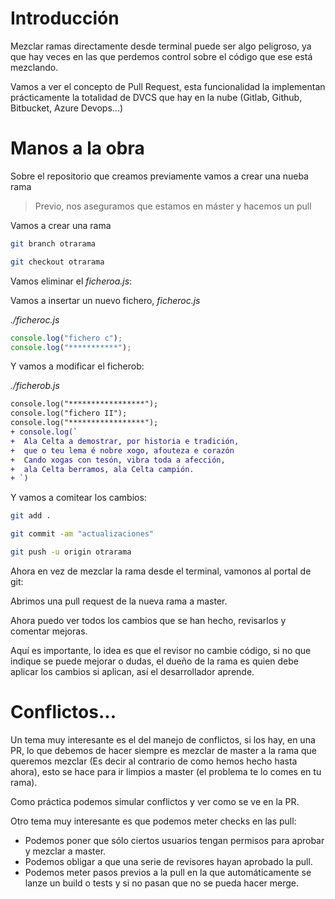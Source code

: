 # Introducción

Mezclar ramas directamente desde terminal puede ser algo peligroso,
ya que hay veces en las que perdemos control sobre el código
que ese está mezclando.

Vamos a ver el concepto de Pull Request, esta funcionalidad la implementan
prácticamente la totalidad de DVCS que hay en la nube (Gitlab, Github,
Bitbucket, Azure Devops...)

# Manos a la obra

Sobre el repositorio que creamos previamente vamos a crear una nueba
rama

> Previo, nos aseguramos que estamos en máster y hacemos un pull

Vamos a crear una rama

```bash
git branch otrarama
```

```bash
git checkout otrarama
```

Vamos eliminar el _ficheroa.js_:

Vamos a insertar un nuevo fichero, _ficheroc.js_

_./ficheroc.js_

```js
console.log("fichero c");
console.log("***********");
```

Y vamos a modificar el ficherob:

_./ficherob.js_

```diff
console.log("*****************");
console.log("fichero II");
console.log("*****************");
+ console.log(`
+  Ala Celta a demostrar, por historia e tradición,
+  que o teu lema é nobre xogo, afouteza e corazón
+  Cando xogas con tesón, vibra toda a afección,
+  ala Celta berramos, ala Celta campión.
+ `)
```

Y vamos a comitear los cambios:

```bash
git add .
```

```bash
git commit -am "actualizaciones"
```

```bash
git push -u origin otrarama
```

Ahora en vez de mezclar la rama desde el terminal, vamonos al portal de git:

Abrimos una pull request de la nueva rama a master.

Ahora puedo ver todos los cambios que se han hecho, revisarlos y comentar
mejoras.

Aquí es importante, lo idea es que el revisor no cambie código, si no que
indique se puede mejorar o dudas, el dueño de la rama es quien debe aplicar
los cambios si aplican, así el desarrollador aprende.

# Conflictos...

Un tema muy interesante es el del manejo de conflictos, si los hay,
en una PR, lo que debemos de hacer siempre es mezclar de master a la rama
que queremos mezclar (Es decir al contrario de como hemos hecho hasta ahora),
esto se hace para ir limpios a master (el problema te lo comes en tu rama).

Como práctica podemos simular conflictos y ver como se ve en la PR.

Otro tema muy interesante es que podemos meter checks en las pull:

- Podemos poner que sólo ciertos usuarios tengan permisos para aprobar y
  mezclar a master.
- Podemos obligar a que una serie de revisores hayan aprobado la pull.
- Podemos meter pasos previos a la pull en la que automáticamente
  se lanze un build o tests y si no pasan que no se pueda hacer merge.

